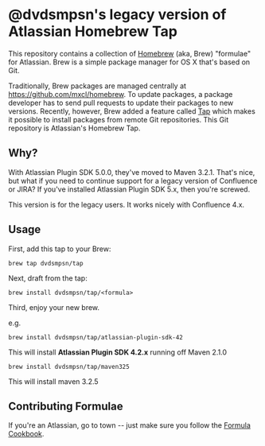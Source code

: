# @dvdsmpsn's legacy version of Atlassian Homebrew Tap

This repository contains a collection of [Homebrew](http://mxcl.github.com/homebrew/) (aka, Brew) "formulae" for Atlassian. Brew is a simple package manager for OS X that's based on Git.

Traditionally, Brew packages are managed centrally at <https://github.com/mxcl/homebrew>. To update packages, a package developer has to send pull requests to update their packages to new versions. Recently, however, Brew added a feature called [Tap](https://github.com/mxcl/homebrew/wiki/brew-tap) which makes it possible to install packages from remote Git repositories. This Git repository is Atlassian's Homebrew Tap.

## Why?

With Atlassian Plugin SDK 5.0.0, they've moved to Maven 3.2.1. That's nice, but what if you need to continue support for a legacy version of Confluence or JIRA? If you've installed Atlassian Plugin SDK 5.x, then you're screwed. 

This version is for the legacy users. It works nicely with Confluence 4.x.

## Usage

First, add this tap to your Brew:

    brew tap dvdsmpsn/tap

Next, draft from the tap:

    brew install dvdsmpsn/tap/<formula>

Third, enjoy your new brew.

e.g.

    brew install dvdsmpsn/tap/atlassian-plugin-sdk-42

This will install **Atlassian Plugin SDK 4.2.x** running off Maven 2.1.0	

	brew install dvdsmpsn/tap/maven325

This will install maven 3.2.5

## Contributing Formulae

If you're an Atlassian, go to town -- just make sure you follow the [Formula Cookbook](https://github.com/mxcl/homebrew/wiki/Formula-Cookbook).